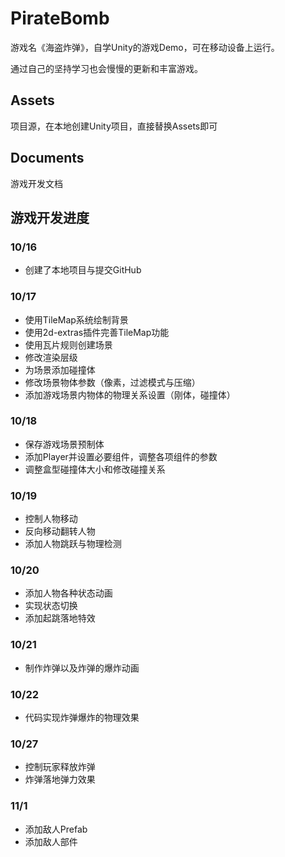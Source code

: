 # PirateBomb
游戏名《海盗炸弹》，自学Unity的游戏Demo，可在移动设备上运行。

通过自己的坚持学习也会慢慢的更新和丰富游戏。



## Assets

项目源，在本地创建Unity项目，直接替换Assets即可



## Documents

游戏开发文档



## 游戏开发进度

### 10/16

- 创建了本地项目与提交GitHub

### 10/17

- 使用TileMap系统绘制背景
- 使用2d-extras插件完善TileMap功能
- 使用瓦片规则创建场景
- 修改渲染层级
- 为场景添加碰撞体
- 修改场景物体参数（像素，过滤模式与压缩）
- 添加游戏场景内物体的物理关系设置（刚体，碰撞体）

### 10/18
- 保存游戏场景预制体
- 添加Player并设置必要组件，调整各项组件的参数
- 调整盒型碰撞体大小和修改碰撞关系

### 10/19
- 控制人物移动
- 反向移动翻转人物
- 添加人物跳跃与物理检测

### 10/20
- 添加人物各种状态动画
- 实现状态切换
- 添加起跳落地特效

### 10/21
- 制作炸弹以及炸弹的爆炸动画

### 10/22
- 代码实现炸弹爆炸的物理效果

### 10/27
- 控制玩家释放炸弹
- 炸弹落地弹力效果

### 11/1
- 添加敌人Prefab
- 添加敌人部件